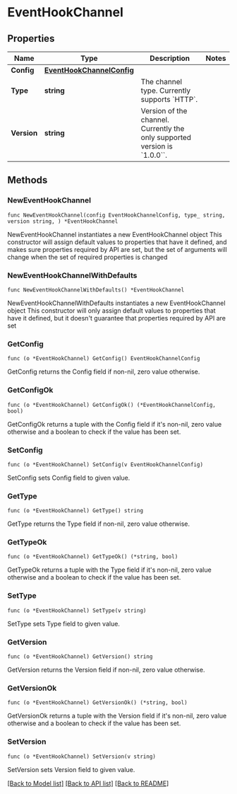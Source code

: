 # EventHookChannel

## Properties

Name | Type | Description | Notes
------------ | ------------- | ------------- | -------------
**Config** | [**EventHookChannelConfig**](EventHookChannelConfig.md) |  | 
**Type** | **string** | The channel type. Currently supports &#x60;HTTP&#x60;. | 
**Version** | **string** | Version of the channel. Currently the only supported version is &#x60;1.0.0&#x60;&#x60;. | 

## Methods

### NewEventHookChannel

`func NewEventHookChannel(config EventHookChannelConfig, type_ string, version string, ) *EventHookChannel`

NewEventHookChannel instantiates a new EventHookChannel object
This constructor will assign default values to properties that have it defined,
and makes sure properties required by API are set, but the set of arguments
will change when the set of required properties is changed

### NewEventHookChannelWithDefaults

`func NewEventHookChannelWithDefaults() *EventHookChannel`

NewEventHookChannelWithDefaults instantiates a new EventHookChannel object
This constructor will only assign default values to properties that have it defined,
but it doesn't guarantee that properties required by API are set

### GetConfig

`func (o *EventHookChannel) GetConfig() EventHookChannelConfig`

GetConfig returns the Config field if non-nil, zero value otherwise.

### GetConfigOk

`func (o *EventHookChannel) GetConfigOk() (*EventHookChannelConfig, bool)`

GetConfigOk returns a tuple with the Config field if it's non-nil, zero value otherwise
and a boolean to check if the value has been set.

### SetConfig

`func (o *EventHookChannel) SetConfig(v EventHookChannelConfig)`

SetConfig sets Config field to given value.


### GetType

`func (o *EventHookChannel) GetType() string`

GetType returns the Type field if non-nil, zero value otherwise.

### GetTypeOk

`func (o *EventHookChannel) GetTypeOk() (*string, bool)`

GetTypeOk returns a tuple with the Type field if it's non-nil, zero value otherwise
and a boolean to check if the value has been set.

### SetType

`func (o *EventHookChannel) SetType(v string)`

SetType sets Type field to given value.


### GetVersion

`func (o *EventHookChannel) GetVersion() string`

GetVersion returns the Version field if non-nil, zero value otherwise.

### GetVersionOk

`func (o *EventHookChannel) GetVersionOk() (*string, bool)`

GetVersionOk returns a tuple with the Version field if it's non-nil, zero value otherwise
and a boolean to check if the value has been set.

### SetVersion

`func (o *EventHookChannel) SetVersion(v string)`

SetVersion sets Version field to given value.



[[Back to Model list]](../README.md#documentation-for-models) [[Back to API list]](../README.md#documentation-for-api-endpoints) [[Back to README]](../README.md)


